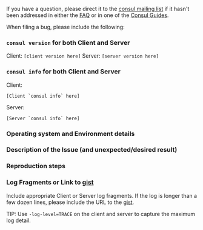If you have a question, please direct it to the
[consul mailing list](https://www.consul.io/community.html) if it hasn't been
addressed in either the [FAQ](https://www.consul.io/docs/faq.html) or in one
of the [Consul Guides](https://www.consul.io/docs/guides/index.html).

When filing a bug, please include the following:

### `consul version` for both Client and Server
Client: `[client version here]`
Server: `[server version here]`

### `consul info` for both Client and Server
Client:
```
[Client `consul info` here]
```

Server:
```
[Server `consul info` here]
```

### Operating system and Environment details

### Description of the Issue (and unexpected/desired result)

### Reproduction steps

### Log Fragments or Link to [gist](https://gist.github.com/)

Include appropriate Client or Server log fragments.  If the log is longer
than a few dozen lines, please include the URL to the
[gist](https://gist.github.com/).

TIP: Use `-log-level=TRACE` on the client and server to capture the maximum log detail.
